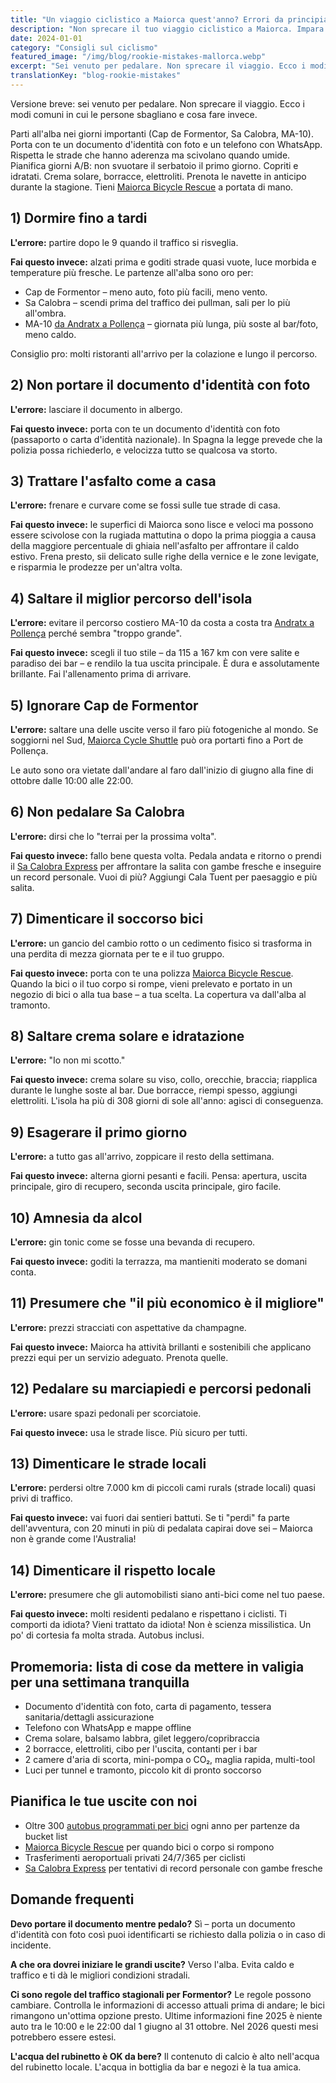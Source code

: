 ```yaml
---
title: "Un viaggio ciclistico a Maiorca quest'anno? Errori da principiante da evitare!"
description: "Non sprecare il tuo viaggio ciclistico a Maiorca. Impara gli errori comuni dei principianti e cosa fare invece, dalle partenze all'alba all'attrezzatura essenziale e all'etichetta locale."
date: 2024-01-01
category: "Consigli sul ciclismo"
featured_image: "/img/blog/rookie-mistakes-mallorca.webp"
excerpt: "Sei venuto per pedalare. Non sprecare il viaggio. Ecco i modi comuni in cui le persone sbagliano e cosa fare invece."
translationKey: "blog-rookie-mistakes"
---
```


Versione breve: sei venuto per pedalare. Non sprecare il viaggio. Ecco i modi comuni in cui le persone sbagliano e cosa fare invece.

Parti all'alba nei giorni importanti (Cap de Formentor, Sa Calobra, MA-10).
Porta con te un documento d'identità con foto e un telefono con WhatsApp.
Rispetta le strade che hanno aderenza ma scivolano quando umide.
Pianifica giorni A/B: non svuotare il serbatoio il primo giorno.
Copriti e idratati. Crema solare, borracce, elettroliti.
Prenota le navette in anticipo durante la stagione. Tieni <a href="https://mallorcacycleshuttle.company.site/products/Rescue-&-Recovery-c15728236" target="_blank">Maiorca Bicycle Rescue</a> a portata di mano.

## 1) Dormire fino a tardi
**L'errore:** partire dopo le 9 quando il traffico si risveglia.

**Fai questo invece:** alzati prima e goditi strade quasi vuote, luce morbida e temperature più fresche. Le partenze all'alba sono oro per:

- Cap de Formentor – meno auto, foto più facili, meno vento.
- Sa Calobra – scendi prima del traffico dei pullman, sali per lo più all'ombra.
- MA-10 <a href="/it/shuttle-bici/guida-andratx-pollenca/" target="_blank">da Andratx a Pollença</a> – giornata più lunga, più soste al bar/foto, meno caldo.

Consiglio pro: molti ristoranti all'arrivo per la colazione e lungo il percorso.

## 2) Non portare il documento d'identità con foto
**L'errore:** lasciare il documento in albergo.

**Fai questo invece:** porta con te un documento d'identità con foto (passaporto o carta d'identità nazionale). In Spagna la legge prevede che la polizia possa richiederlo, e velocizza tutto se qualcosa va storto.

## 3) Trattare l'asfalto come a casa
**L'errore:** frenare e curvare come se fossi sulle tue strade di casa.

**Fai questo invece:** le superfici di Maiorca sono lisce e veloci ma possono essere scivolose con la rugiada mattutina o dopo la prima pioggia a causa della maggiore percentuale di ghiaia nell'asfalto per affrontare il caldo estivo. Frena presto, sii delicato sulle righe della vernice e le zone levigate, e risparmia le prodezze per un'altra volta.

## 4) Saltare il miglior percorso dell'isola
**L'errore:** evitare il percorso costiero MA-10 da costa a costa tra <a href="/it/shuttle-bici/guida-andratx-pollenca/" target="_blank">Andratx a Pollença</a> perché sembra "troppo grande".

**Fai questo invece:** scegli il tuo stile – da 115 a 167 km con vere salite e paradiso dei bar – e rendilo la tua uscita principale. È dura e assolutamente brillante. Fai l'allenamento prima di arrivare.

## 5) Ignorare Cap de Formentor
**L'errore:** saltare una delle uscite verso il faro più fotogeniche al mondo. Se soggiorni nel Sud, <a href="https://mallorcacycleshuttle.company.site/products/Scheduled-Bike-Buses-c15728235" target="_blank">Maiorca Cycle Shuttle</a> può ora portarti fino a Port de Pollença.

Le auto sono ora vietate dall'andare al faro dall'inizio di giugno alla fine di ottobre dalle 10:00 alle 22:00.

## 6) Non pedalare Sa Calobra
**L'errore:** dirsi che lo "terrai per la prossima volta".

**Fai questo invece:** fallo bene questa volta. Pedala andata e ritorno o prendi il <a href="https://mallorcacycleshuttle.company.site/products/Scheduled-Bike-Buses-c15728235" target="_blank">Sa Calobra Express</a> per affrontare la salita con gambe fresche e inseguire un record personale. Vuoi di più? Aggiungi Cala Tuent per paesaggio e più salita.

## 7) Dimenticare il soccorso bici
**L'errore:** un gancio del cambio rotto o un cedimento fisico si trasforma in una perdita di mezza giornata per te e il tuo gruppo.

**Fai questo invece:** porta con te una polizza <a href="https://mallorcacycleshuttle.company.site/products/Rescue-&-Recovery-c15728236" target="_blank">Maiorca Bicycle Rescue</a>. Quando la bici o il tuo corpo si rompe, vieni prelevato e portato in un negozio di bici o alla tua base – a tua scelta. La copertura va dall'alba al tramonto.

## 8) Saltare crema solare e idratazione
**L'errore:** "Io non mi scotto."

**Fai questo invece:** crema solare su viso, collo, orecchie, braccia; riapplica durante le lunghe soste al bar. Due borracce, riempi spesso, aggiungi elettroliti. L'isola ha più di 308 giorni di sole all'anno: agisci di conseguenza.

## 9) Esagerare il primo giorno
**L'errore:** a tutto gas all'arrivo, zoppicare il resto della settimana.

**Fai questo invece:** alterna giorni pesanti e facili. Pensa: apertura, uscita principale, giro di recupero, seconda uscita principale, giro facile.

## 10) Amnesia da alcol
**L'errore:** gin tonic come se fosse una bevanda di recupero.

**Fai questo invece:** goditi la terrazza, ma mantieniti moderato se domani conta.

## 11) Presumere che "il più economico è il migliore"
**L'errore:** prezzi stracciati con aspettative da champagne.

**Fai questo invece:** Maiorca ha attività brillanti e sostenibili che applicano prezzi equi per un servizio adeguato. Prenota quelle.

## 12) Pedalare su marciapiedi e percorsi pedonali
**L'errore:** usare spazi pedonali per scorciatoie.

**Fai questo invece:** usa le strade lisce. Più sicuro per tutti.

## 13) Dimenticare le strade locali
**L'errore:** perdersi oltre 7.000 km di piccoli cami rurals (strade locali) quasi privi di traffico.

**Fai questo invece:** vai fuori dai sentieri battuti. Se ti "perdi" fa parte dell'avventura, con 20 minuti in più di pedalata capirai dove sei – Maiorca non è grande come l'Australia!

## 14) Dimenticare il rispetto locale
**L'errore:** presumere che gli automobilisti siano anti-bici come nel tuo paese.

**Fai questo invece:** molti residenti pedalano e rispettano i ciclisti. Ti comporti da idiota? Vieni trattato da idiota! Non è scienza missilistica. Un po' di cortesia fa molta strada. Autobus inclusi.

## Promemoria: lista di cose da mettere in valigia per una settimana tranquilla
- Documento d'identità con foto, carta di pagamento, tessera sanitaria/dettagli assicurazione
- Telefono con WhatsApp e mappe offline
- Crema solare, balsamo labbra, gilet leggero/copribraccia
- 2 borracce, elettroliti, cibo per l'uscita, contanti per i bar
- 2 camere d'aria di scorta, mini-pompa o CO₂, maglia rapida, multi-tool
- Luci per tunnel e tramonto, piccolo kit di pronto soccorso

## Pianifica le tue uscite con noi
- Oltre 300 <a href="https://mallorcacycleshuttle.company.site/products/Scheduled-Bike-Buses-c15728235" target="_blank">autobus programmati per bici</a> ogni anno per partenze da bucket list
- <a href="https://mallorcacycleshuttle.company.site/products/Rescue-&-Recovery-c15728236" target="_blank">Maiorca Bicycle Rescue</a> per quando bici o corpo si rompono
- Trasferimenti aeroportuali privati 24/7/365 per ciclisti
- <a href="https://mallorcacycleshuttle.company.site/products/Scheduled-Bike-Buses-c15728235" target="_blank">Sa Calobra Express</a> per tentativi di record personale con gambe fresche

## Domande frequenti

**Devo portare il documento mentre pedalo?**
Sì – porta un documento d'identità con foto così puoi identificarti se richiesto dalla polizia o in caso di incidente.

**A che ora dovrei iniziare le grandi uscite?**
Verso l'alba. Evita caldo e traffico e ti dà le migliori condizioni stradali.

**Ci sono regole del traffico stagionali per Formentor?**
Le regole possono cambiare. Controlla le informazioni di accesso attuali prima di andare; le bici rimangono un'ottima opzione presto. Ultime informazioni fine 2025 è niente auto tra le 10:00 e le 22:00 dal 1 giugno al 31 ottobre. Nel 2026 questi mesi potrebbero essere estesi.

**L'acqua del rubinetto è OK da bere?**
Il contenuto di calcio è alto nell'acqua del rubinetto locale. L'acqua in bottiglia da bar e negozi è la tua amica.

